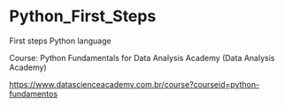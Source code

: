 # Python_First_Steps
First steps Python language

Course: Python Fundamentals for Data Analysis Academy (Data Analysis Academy)

https://www.datascienceacademy.com.br/course?courseid=python-fundamentos
